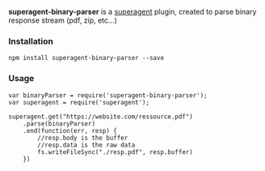 **superagent-binary-parser** is a [superagent](https://www.npmjs.com/package/superagent) plugin, created to parse binary response stream (pdf, zip, etc...)

### Installation

```
npm install superagent-binary-parser --save

```


### Usage



```
var binaryParser = require('superagent-binary-parser');
var superagent = require('superagent');

superagent.get("https://website.com/ressource.pdf")
	.parse(binaryParser)
	.end(function(err, resp) {
		//resp.body is the buffer
		//resp.data is the raw data
		fs.writeFileSync("./resp.pdf", resp.buffer)
	})
```
